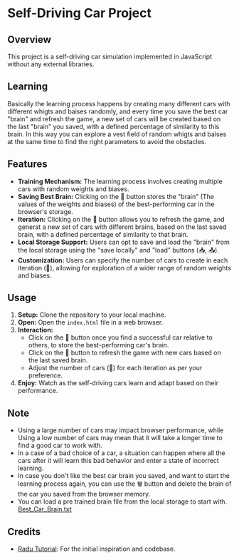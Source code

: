 # Self-Driving Car Project

## Overview
This project is a self-driving car simulation implemented in JavaScript without any external libraries.

## Learning
Basically the learning process happens by creating many different cars with different whigts and baises randomly,
and every time you save the best car "brain" and refresh the game, a new set of cars will be created based on the last "brain" you saved, with a defined percentage of similarity to this brain.
In this way you can explore a vest field of random whigts and baises at the same time to find the right parameters to avoid the obstacles.

## Features
- **Training Mechanism:** The learning process involves creating multiple cars with random weights and biases.
- **Saving Best Brain:** Clicking on the 💾 button stores the "brain" (The values ​​of the weights and biases) of the best-performing car in the browser's storage.
- **Iteration:** Clicking on the 🔂 button allows you to refresh the game, and generat a new set of cars with different brains, based on the last saved brain, with a defined percentage of similarity to that brain.
- **Local Storage Support:** Users can opt to save and load the "brain" from the local storage using the "save locally" and "load" buttons (📥, 📤).
- **Customization:** Users can specify the number of cars to create in each iteration (🚗), allowing for exploration of a wider range of random weights and biases.

## Usage
1. **Setup:** Clone the repository to your local machine.
2. **Open:** Open the `index.html` file in a web browser.
3. **Interaction:**
   - Click on the 💾 button once you find a successful car relative to others, to store the best-performing car's brain.
   - Click on the 🔂 button to refresh the game with new cars based on the last saved brain.
   - Adjust the number of cars (🚗) for each iteration as per your preference.
4. **Enjoy:** Watch as the self-driving cars learn and adapt based on their performance.

## Note
- Using a large number of cars may impact browser performance, while Using a low number of cars may mean that it will take a longer time to find a good car to work with.
- In a case of a bad choice of a car, a situation can happen where all the cars after it will learn this bad behavior and enter a state of incorrect learning.
- In case you don't like the best car brain you saved, and want to start the learning process again, you can use the 🗑️ button and delete the brain of the car you saved from the browser memory.
- You can load a pre trained brain file from the local storage to start with. 
[Best_Car_Brain.txt](https://github.com/OmerZo/Self-Driving-Car/files/14812640/Best_Car_Brain.txt)

## Credits
- [Radu Tutorial](https://www.youtube.com/playlist?list=PLB0Tybl0UNfYoJE7ZwsBQoDIG4YN9ptyY): For the initial inspiration and codebase.
